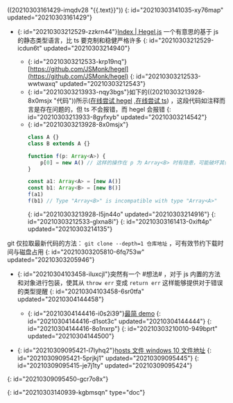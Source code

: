 ((20210303161429-imqdv28 "{{.text}}"))
{: id="20210303141035-xy76map" updated="20210303161429"}

- {: id="20210303212529-zzkrn44"}[Index | Hegel.js](https://hegel.js.org/) 一个有意思的基于 js 的静态类型语言，比 ts 要克制和稳健严格许多
  {: id="20210303212529-icdun6t" updated="20210303214940"}

  - {: id="20210303212533-krp19nq"}[https://github.com/JSMonk/hegel](https://github.com/JSMonk/hegel)
    {: id="20210303212533-wwtwaxq" updated="20210303212543"}
  - {: id="20210303213933-nqy3bgs"}如下的((20210303213928-8x0msjx "代码"))所示([在线尝试 hegel](https://hegel.js.org/try#MYGwhgzhAECC0G8C+AoUkYCFoFMAeALjgHYAmM8yKKAZgK7HAECWA9sdDQBQAOAXHABOgsAE8APLAB8ASkQpoi6DwDaABgC60ALzRiOAO5wucgPSnogTfjA7BaAQt0CzJoB15QBTqy6IC45ISImYp0QG+mgPRmgJDmgHepgBkZtiioaOwQBNBgAIwCsMJikn66KvpGsCYascTx0ABGKV4ZvjrQOYbQmAW0XMkyzeVmFgAqojw40ABEad7ivgPQzDDMjKwAtjxgLKUg-QbMBAAW0AS9-UPpEtID1EA) ,[在线尝试 ts](https://www.typescriptlang.org/zh/play?#code/MYGwhgzhAECC0G8C+BYAUKSMBC0CmAHgC54B2AJjPMuugGYCupwRAlgPanR0AUADgC44AJ2FgAngB5YAPgCUidNGXQ+AbQAMAXWgBeaKTwB3ODwUB6c9ECb8YHYLQCFugWZNAOvKAKdVXRAXHIixU7DOhAN9NAejNASHNAO9TADIz7dFQ0dGBOCCJoMABGIVhRCWkA-TVDE1gzLQSklIAjDJ8c-z1oAuNobBL6HnS5NqqLKwAVcT48aAAiLN9Jf2HoVhhWZnYAWz4wNgqQIaNWIgALaCIBodHsqVlh2jQgA)) ，这段代码如注释而言是存在问题的，但 ts 不会报错，而 hegel 会报错
    {: id="20210303213933-8gyfxyb" updated="20210303214542"}
  - {: id="20210303213928-8x0msjx"}
    ```typescript
    class A {}
    class B extends A {}

    function f(p: Array<A>) {
        p[0] = new A() // 这样的操作在 p 为 Array<B> 时有隐患，可能破坏其他代码对 p 所指向的数组的类型期待
    }

    const a1: Array<A> = [new A()]
    const b1: Array<B> = [new B()]
    f(a1)
    f(b1) // Type "Array<B>" is incompatible with type "Array<A>"
    ```
    {: id="20210303213928-l5jn44o" updated="20210303214916"}
  {: id="20210303212533-glxna8i"}
{: id="20210303161413-0xift4p" updated="20210303214135"}

git 仅拉取最新代码的方法： `git clone --depth=1 仓库地址` ，可有效节约下载时间与磁盘占用
{: id="20210303205810-6fq753w" updated="20210303205946"}

- {: id="20210304103458-iluxcjl"}突然有一个 #想法# ，对于 js 内置的方法和对象进行包装，使其从 `throw err` 变成 `return err` 这样能够提供对于错误的类型提醒
  {: id="20210304103458-6sr0tfa" updated="20210304144458"}

  - {: id="20210304144416-i0s2i39"}[最简 demo](https://www.typescriptlang.org/zh/play?#code/C4TwDgpgBA8gbhATgd0QS2BAPAFQDRQCqAfFALxQAKaAxgNa4ECiAHjQDYCuAJtnRCAD2AMyj4o-IaJKkAZEQDcAWABQqmoIB2AZ2BQA+uSiaIyKokEsQACgDeAXwK3VqqG6gB6D1ECb8YBnEwE-tQE7TQFWbQBC3QGAYwApXQG34wBkIwFBlQFGIwBh-wDAdQExUwHvowDm5KGAACwszQE5TQAQjKEQIYE5ETRcVewBKKABDbShnFXcoV3cvXz8wwG8fQGj1QE4LQDtjQHDTQGMLQHxXMoa3ACkAZRgAOQAuWAQUdEwsPrdQSBEoda28E87btzBWxG0IXesAOk+ngHNdyifWgBbapIbRYM4QC5XTYAbQARI9nhA4QBdYgtMikVqaEBQAA+UDWIE0wFaLCYiAsiGU3Xc9j6xBp9hpDX072h70RL2sAHIHDymjSgA)
    {: id="20210304144416-d1sot3c" updated="20210304144444"}
  {: id="20210304144416-8o1nxrp"}
{: id="20210303210010-949bprt" updated="20210304144500"}

- {: id="20210309095421-l7lyhq2"}[hosts 文件 windows 10 文件地址](C:\Windows\System32\drivers\etc\hosts)
  {: id="20210309095421-5prjkj1" updated="20210309095445"}
{: id="20210309095415-je7j1ty" updated="20210309095424"}

{: id="20210309095450-gcr7o8x"}


{: id="20210303140939-kgbmsqn" type="doc"}
